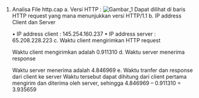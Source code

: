 1.	Analisa File http.cap
    a.	Versi HTTP :
    ![Gambar_1](https://raw.githubusercontent.com/rifikialaudin/AdminJaringan2025/main/Minggu_1/img/image.png)
    Dapat dilihat di baris HTTP request yang mana menunjukkan versi HTTP/1.1
    b.	IP address Client dan Server
     
    •	IP address client : 145.254.160.237
    •	IP address server : 65.208.228.223
    c.	Waktu client mengirimkan HTTP request
     
    Waktu client mengirimkan adalah 0.911310
    d.	Waktu server menerima response
     
    Waktu server menerima adalah 4.846969
    e.	Waktu tranfer dan response dari client ke server
    Waktu tersebut dapat dihitung dari client pertama mengirim dan diterima oleh server, sehingga
    4.846969 – 0.911310 = 3.935659
